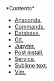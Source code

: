 <div>
*Contents*

- [Anaconda.](https://github.com/Nouvellie/ubuntu/blob/ubuntu/anaconda.md)
- [Commands.](https://github.com/Nouvellie/ubuntu/blob/ubuntu/commands.md)
- [Database.](https://github.com/Nouvellie/ubuntu/blob/ubuntu/database.md)
- [Git.](https://github.com/Nouvellie/ubuntu/blob/ubuntu/git.md)
- [Jupyter.](https://github.com/Nouvellie/ubuntu/blob/ubuntu/jupyter.md)
- [Post install.](https://github.com/Nouvellie/ubuntu/blob/ubuntu/post-install.md)
- [Service.](https://github.com/Nouvellie/ubuntu/blob/ubuntu/service.md)
- [Sublime text.](https://github.com/Nouvellie/ubuntu/blob/ubuntu/sublime-text.md)
- [Vim.](https://github.com/Nouvellie/ubuntu/blob/ubuntu/vim.md)
</div>